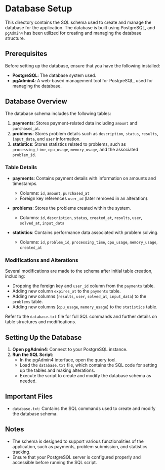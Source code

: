 
# Database Setup

This directory contains the SQL schema used to create and manage the database for the application. The database is built using PostgreSQL, and `pgAdmin4` has been utilized for creating and managing the database structure.

## Prerequisites

Before setting up the database, ensure that you have the following installed:
- **PostgreSQL**: The database system used.
- **pgAdmin4**: A web-based management tool for PostgreSQL, used for managing the database.

## Database Overview

The database schema includes the following tables:
1. **payments**: Stores payment-related data including `amount` and `purchased_at`.
2. **problems**: Stores problem details such as `description`, `status`, `results`, `input_data`, and `user` information.
3. **statistics**: Stores statistics related to problems, such as `processing_time`, `cpu_usage`, `memory_usage`, and the associated `problem_id`.

### Table Details
  
- **payments**: Contains payment details with information on amounts and timestamps.
  - Columns: `id`, `amount`, `purchased_at`
  - Foreign key references `user_id` (later removed in an alteration).

- **problems**: Stores the problems created within the system.
  - Columns: `id`, `description`, `status`, `created_at`, `results`, `user`, `solved_at`, `input_data`

- **statistics**: Contains performance data associated with problem solving.
  - Columns: `id`, `problem_id`, `processing_time`, `cpu_usage`, `memory_usage`, `created_at`

### Modifications and Alterations

Several modifications are made to the schema after initial table creation, including:
- Dropping the foreign key and `user_id` column from the `payments` table.
- Adding new column `expires_at` to the `payments` table.
- Adding new columns (`results`, `user`, `solved_at`, `input_data`) to the `problems` table.
- Adding new columns (`cpu_usage`, `memory_usage`) to the `statistics` table.

Refer to the `database.txt` file for full SQL commands and further details on table structures and modifications.

## Setting Up the Database

1. **Open pgAdmin4**: Connect to your PostgreSQL instance.
2. **Run the SQL Script**:
   - In the pgAdmin4 interface, open the query tool.
   - Load the `database.txt` file, which contains the SQL code for setting up the tables and making alterations.
   - Execute the script to create and modify the database schema as needed.

## Important Files

- `database.txt`: Contains the SQL commands used to create and modify the database schema.

## Notes

- The schema is designed to support various functionalities of the application, such as payments, problem submission, and statistics tracking.
- Ensure that your PostgreSQL server is configured properly and accessible before running the SQL script.

